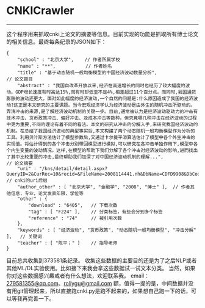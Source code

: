 # CNKICrawler

---

这个程序用来抓取cnki上论文的摘要等信息。目前实现的功能是抓取所有博士论文的相关信息。最终每条纪录的JSON如下：
```
{
    "school" : "北京大学",    // 作者所属学校
    "name" : "**",           // 作者姓名
    "title" : "基于动态随机一般均衡模型的中国经济波动数量分析",                        // 论文题目
    "abstract" : "我国自改革开放以来,经济在高速增长的同时也经历了较大幅度的波动。GDP增长速度有时高达15%,而有时却低至不足4%,相差超过11个百分点。而同时,我国通货膨胀的波动还更大。面对如此幅度的经济波动,一个自然的问题是:什么原因造成了我国的经济波动?这正是本文研究的主要课题。当今宏观经济学认为经济波动是由外生的随机冲击所驱动的。弄清冲击的来源,是了解经济波动机制的关键一步。目前,通常被认为是经济波动驱动力的冲击有技术冲击、货币政策冲击、偏好冲击、及成本冲击等数种。但究竟哪几种冲击在经济波动的过程中更为重要,不同的理论有着不同的看法。本文的研究从冲击的分解入手,来研究我国经济波动的机制。在总结了我国经济波动的典型事实后,本文构建了两个动态随机一般均衡模型作为分析的工具。利用贝叶斯方法估计了模型参数后,又通过卡尔曼平滑算法估计了模型中各个外生冲击的实现值。将估计得到的各个冲击分别带回模型进行模拟,可以研究在各冲击单独作用下,模型中各个内生变量的波动情况。这样,在模型的帮助下我们分解了各个冲击对经济波动的影响,进而找出了其中比较重要的冲击,最终帮助我们加深了对中国经济波动机制的理解...",                   // 论文摘要
    "uri" : "/kns/detail/detail.aspx?QueryID=2&CurRec=10&recid=&FileName=2008114441.nh&DbName=CDFD9908&DbCode=CDFD&pr=",     // cnki的uri后缀
    "author_other" : [ "北京大学", "金融学", "2008", "博士" ],  // 作者其他信息，专业，论文发表年限，学位等
    "other" : { 
        "download" : "6405",   // 下载次数
        "tag" : [ "F224" ],    // 分类标签，有些会分到多个标签
        "reference" : "74"     // 被引用次数
    }, 
    "keywords" : [ "经济波动", "货币政策", "动态随机一般均衡模型", "冲击分解" ],   // 关键词
    "teacher" : [ "陈平；" ]    // 指导老师
}
```
目前总共收集到373581条纪录。
收集这些数据的主要目的还是为了之后NLP或者其他ML/DL实验使用。比如接下来我会拿这些数据试一试文本分类。
当然，如果你对这些数据感兴趣或者有什么想法，欢迎联系我。
email：279581355@qq.com、roliygu@gmail.com
额，值得一提的是，中间数据并没有用git管理起来，所以直接跑cnki.py是跑不起来的，如果想自己跑一下的话，可以等我再完善一下。

